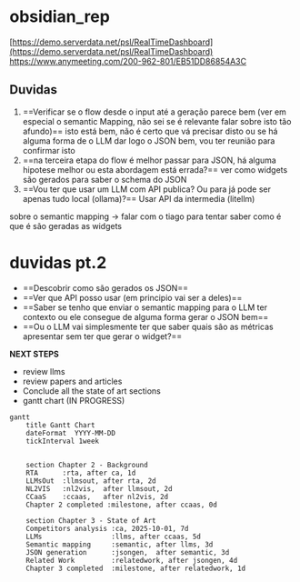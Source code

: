 # obsidian_rep

[https://demo.serverdata.net/psl/RealTimeDashboard](https://demo.serverdata.net/psl/RealTimeDashboard)
https://www.anymeeting.com/200-962-801/EB51DD86854A3C

## Duvidas

1. ==Verificar se o flow desde o input até a geração parece bem (ver em especial o semantic Mapping, não sei se é relevante falar sobre isto tão afundo)== isto está bem, não é certo que vá precisar disto ou se há alguma forma de o LLM dar logo o JSON bem, vou ter reunião para confirmar isto
2. ==na terceira etapa do flow é melhor passar para JSON, há alguma hipotese melhor ou esta abordagem está errada?== ver como widgets são gerados para saber o schema do JSON
3. ==Vou ter que usar um LLM com API publica? Ou para já pode ser apenas tudo local (ollama)?== Usar API da intermedia (litellm)

sobre o semantic mapping -> falar com o tiago para tentar saber como é que é são geradas as widgets

# duvidas pt.2
- ==Descobrir como são gerados os JSON==
- ==Ver que API posso usar (em principio vai ser a deles)==
- ==Saber se tenho que enviar o semantic mapping para o LLM ter contexto ou ele consegue de alguma forma gerar o JSON bem==
- ==Ou o LLM vai simplesmente ter que saber quais são as métricas apresentar sem ter que gerar o widget?==


**NEXT STEPS**
- review llms
- review papers and articles
- Conclude all the state of art sections
- gantt chart (IN PROGRESS)



```mermaid
gantt
    title Gantt Chart
    dateFormat  YYYY-MM-DD
    tickInterval 1week


    section Chapter 2 - Background
    RTA      :rta, after ca, 1d
    LLMsOut  :llmsout, after rta, 2d
    NL2VIS   :nl2vis,  after llmsout, 2d
    CCaaS    :ccaas,   after nl2vis, 2d
    Chapter 2 completed :milestone, after ccaas, 0d

    section Chapter 3 - State of Art
    Competitors analysis :ca, 2025-10-01, 7d
    LLMs                 :llms, after ccaas, 5d
    Semantic mapping     :semantic, after llms, 3d
    JSON generation      :jsongen,  after semantic, 3d
    Related Work         :relatedwork, after jsongen, 4d
    Chapter 3 completed  :milestone, after relatedwork, 1d
```


